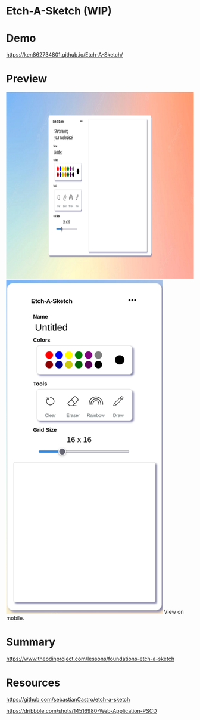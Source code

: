 # Etch-A-Sketch (WIP)

# Demo
https://ken862734801.github.io/Etch-A-Sketch/

# Preview
<img src="images/Etch-A-Sketch.png" height="500px" width="1000px">
<img src="images/Etch-A-Sketch-Mobile.png" width="420" height="896">
View on mobile.

# Summary

https://www.theodinproject.com/lessons/foundations-etch-a-sketch

# Resources

https://github.com/sebastianCastro/etch-a-sketch

https://dribbble.com/shots/14516980-Web-Application-PSCD
